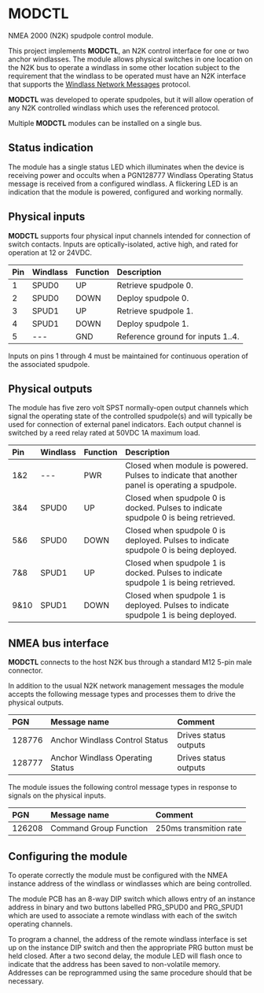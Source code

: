 # MODCTL

NMEA 2000 (N2K) spudpole control module.

This project implements __MODCTL__, an N2K control interface for one or
two anchor windlasses. The module allows physical switches in one
location on the N2K bus to operate a windlass in some other location
subject to the requirement that the windlass to be operated must have
an N2K interface that supports the [Windlass Network Messages](
https://www.nmea.org/Assets/20190613%20windlass%20amendment,%20128776,%20128777,%20128778.pdf)
protocol.

__MODCTL__ was developed to operate spudpoles, but it will allow
operation of any N2K controlled windlass which uses the referenced
protocol.

Multiple __MODCTL__ modules can be installed on a single bus.

## Status indication

The module has a single status LED which illuminates when the device is
receiving power and occults when a PGN128777 Windlass Operating Status
message is received from a configured windlass.  A flickering LED is an
indication that the module is powered, configured and working normally.

## Physical inputs

__MODCTL__ supports four physical input channels intended for connection
of switch contacts. Inputs are optically-isolated, active high, and rated
for operation at 12 or 24VDC.

| Pin | Windlass | Function | Description                             |
|:----|:---------|:---------|:----------------------------------------|
| 1   | SPUD0    | UP       | Retrieve spudpole 0.                    |
| 2   | SPUD0    | DOWN     | Deploy spudpole 0.                      |
| 3   | SPUD1    | UP       | Retrieve spudpole 1.                    |
| 4   | SPUD1    | DOWN     | Deploy spudpole 1.                      |
| 5   | ---      | GND      | Reference ground for inputs 1..4.       |

Inputs on pins 1 through 4 must be maintained for continuous operation of
the associated spudpole.

## Physical outputs

The module has five zero volt SPST normally-open output channels which
signal the operating state of the controlled spudpole(s) and will
typically be used for connection of external panel indicators. Each
output channel is switched by a reed relay rated at 50VDC 1A maximum
load.

| Pin  | Windlass | Function | Description                            |
|:-----|:---------|:---------|:---------------------------------------|
| 1&2  | ---      | PWR      | Closed when module is powered.  Pulses to indicate that another panel is operating a spudpole. |
| 3&4  | SPUD0    | UP       | Closed when spudpole 0 is docked. Pulses to indicate spudpole 0 is being retrieved. |
| 5&6  | SPUD0    | DOWN     | Closed when spudpole 0 is deployed. Pulses to indicate spudpole 0 is being deployed. |
| 7&8  | SPUD1    | UP       | Closed when spudpole 1 is docked. Pulses to indicate spudpole 1 is being retrieved. |
| 9&10 | SPUD1    | DOWN     | Closed when spudpole 1 is deployed. Pulses to indicate spudpole 1 is being deployed. |

## NMEA bus interface

__MODCTL__ connects to the host N2K bus through a standard M12 5-pin
male connector.

In addition to the usual N2K network management messages the module
accepts the following message types and processes them to drive the
physical outputs.

| PGN    | Message name                      | Comment               |
|:-------|:----------------------------------|:----------------------|
| 128776 | Anchor Windlass Control Status    | Drives status outputs |
| 128777 | Anchor Windlass Operating Status  | Drives status outputs |

The module issues the following control message types in response to
signals on the physical inputs.

| PGN    | Message name                      | Comment               |
|:-------|:----------------------------------|:----------------------|
| 126208 | Command Group Function            | 250ms transmition rate|

## Configuring the module

To operate correctly the module must be configured with the NMEA
instance address of the windlass or windlasses which are being
controlled.

The module PCB has an 8-way DIP switch which allows entry of an
instance address in binary and two buttons labelled PRG\_SPUD0 and
PRG\_SPUD1 which are used to associate a remote windlass with each of
the switch operating channels.

To program a channel, the address of the remote windlass interface is
set up on the instance DIP switch and then the appropriate PRG button
must be held closed. After a two second delay, the module LED will
flash once to indicate that the address has been saved to non-volatile
memory. Addresses can be reprogrammed using the same procedure should
that be necessary.

